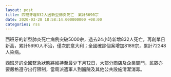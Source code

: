 ```yaml
---
layout: post
title: 西班牙增832人因新型肺炎死亡　累計5690宗
date: 2020-03-28 18:58:14.000000000 +08:00
categories: rss
---
```


西班牙的新型肺炎死亡病例突破5000宗，過去24小時新增832人死亡，再創單日新高，累計5690人不治，僅次於意大利；全國確診個案增加8189宗，累計72248人染病。

西班牙的全國緊急狀態將維持至最少下月12日，大部分商店及企業關門，民眾亦要嚴格遵守出行限制，當局派遣軍人到醫院及其他公共設施清潔消毒。

